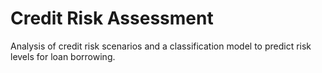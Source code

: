 # Credit Risk Assessment
Analysis of credit risk scenarios and a classification model to predict risk levels for loan borrowing.
